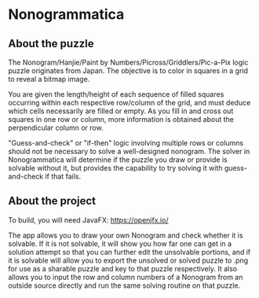 # Nonogrammatica
## About the puzzle
The Nonogram/Hanjie/Paint by Numbers/Picross/Griddlers/Pic-a-Pix logic puzzle originates from Japan. The objective is to color in squares in a grid to reveal a bitmap image.

You are given the length/height of each sequence of filled squares occurring within each respective row/column of the grid, and must deduce which cells necessarily are filled or empty. As you fill in and cross out squares in one row or column, more information is obtained about the perpendicular column or row.

"Guess-and-check" or "if-then" logic involving multiple rows or columns should not be necessary to solve a well-designed nonogram. The solver in Nonogrammatica will determine if the puzzle you draw or provide is solvable without it, but provides the capability to try solving it with guess-and-check if that fails.

## About the project
To build, you will need JavaFX: https://openjfx.io/

The app allows you to draw your own Nonogram and check whether it is solvable. If it is not solvable, it will show you how far one can get in a solution attempt so that you can further edit the unsolvable portions, and if it is solvable will allow you to export the unsolved or solved puzzle to .png for use as a sharable puzzle and key to that puzzle respectively. It also allows you to input the row and column numbers of a Nonogram from an outside source directly and run the same solving routine on that puzzle.
